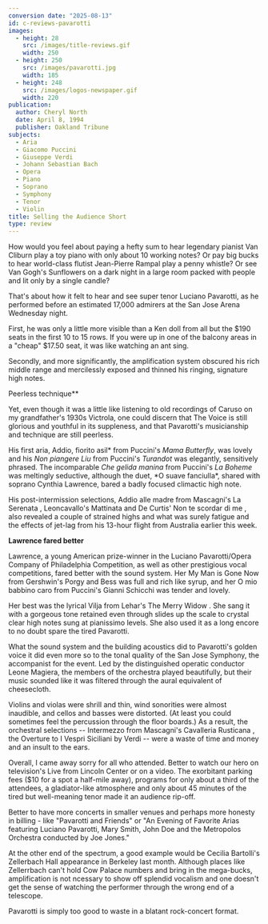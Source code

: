 ```yaml
---
conversion date: "2025-08-13"
id: c-reviews-pavarotti
images:
  - height: 28
    src: /images/title-reviews.gif
    width: 250
  - height: 250
    src: /images/pavarotti.jpg
    width: 185
  - height: 248
    src: /images/logos-newspaper.gif
    width: 220
publication:
  author: Cheryl North
  date: April 8, 1994
  publisher: Oakland Tribune
subjects:
  - Aria
  - Giacomo Puccini
  - Giuseppe Verdi
  - Johann Sebastian Bach
  - Opera
  - Piano
  - Soprano
  - Symphony
  - Tenor
  - Violin
title: Selling the Audience Short
type: review
---
```


How would you feel about paying a hefty sum to hear legendary pianist Van Cliburn play a toy piano with only about 10 working notes? Or pay big bucks to hear world-class flutist Jean-Pierre Rampal play a penny whistle? Or see Van Gogh's Sunflowers on a dark night in a large room packed with people and lit only by a single candle?

That's about how it felt to hear and see super tenor Luciano Pavarotti, as he performed before an estimated 17,000 admirers at the San Jose Arena Wednesday night.

First, he was only a little more visible than a Ken doll from all but the $190 seats in the first 10 to 15 rows. If you were up in one of the balcony areas in a "cheap" $17.50 seat, it was like watching an ant sing.

Secondly, and more significantly, the amplification system obscured his rich middle range and mercilessly exposed and thinned his ringing, signature high notes.

Peerless technique\*\*

Yet, even though it was a little like listening to old recordings of Caruso on my grandfather's 1930s Victrola, one could discern that The Voice is still glorious and youthful in its suppleness, and that Pavarotti's musicianship and technique are still peerless.

His first aria, Addio, fiorito asil* from Puccini's *Mama Butterfly*, was lovely and his *Non piangere Liu* from Puccini's *Turandot* was elegantly, sensitively phrased. The incomparable *Che gelida manina* from Puccini's *La Boheme* was meltingly seductive, although the duet, *O suave fanciulla\*, shared with soprano Cynthia Lawrence, bared a badly focused climactic high note.

His post-intermission selections, Addio alle madre from Mascagni's La Serenata , Leoncavallo's Mattinata and De Curtis' Non te scordar di me , also revealed a couple of strained highs and what was surely fatigue and the effects of jet-lag from his 13-hour flight from Australia earlier this week.

**Lawrence fared better**

Lawrence, a young American prize-winner in the Luciano Pavarotti/Opera Company of Philadelphia Competition, as well as other prestigious vocal competitions, fared better with the sound system. Her My Man is Gone Now from Gershwin's Porgy and Bess was full and rich like syrup, and her O mio babbino caro from Puccini's Gianni Schicchi was tender and lovely.

Her best was the lyrical Vilja from Lehar's The Merry Widow . She sang it with a gorgeous tone retained even through slides up the scale to crystal clear high notes sung at pianissimo levels. She also used it as a long encore to no doubt spare the tired Pavarotti.

What the sound system and the building acoustics did to Pavarotti's golden voice it did even more so to the tonal quality of the San Jose Symphony, the accompanist for the event. Led by the distinguished operatic conductor Leone Magiera, the members of the orchestra played beautifully, but their music sounded like it was filtered through the aural equivalent of cheesecloth.

Violins and violas were shrill and thin, wind sonorities were almost inaudible, and cellos and basses were distorted. (At least you could sometimes feel the percussion through the floor boards.) As a result, the orchestral selections -- Intermezzo from Mascagni's Cavalleria Rusticana , the Overture to I Vespri Siciliani by Verdi -- were a waste of time and money and an insult to the ears.

Overall, I came away sorry for all who attended. Better to watch our hero on television's Live from Lincoln Center or on a video. The exorbitant parking fees ($10 for a spot a half-mile away), programs for only about a third of the attendees, a gladiator-like atmosphere and only about 45 minutes of the tired but well-meaning tenor made it an audience rip-off.

Better to have more concerts in smaller venues and perhaps more honesty in billing - like "Pavarotti and Friends" or "An Evening of Favorite Arias featuring Luciano Pavarotti, Mary Smith, John Doe and the Metropolos Orchestra conducted by Joe Jones."

At the other end of the spectrum, a good example would be Cecilia Bartolli's Zellerbach Hall appearance in Berkeley last month. Although places like Zellerrbach can't hold Cow Palace numbers and bring in the mega-bucks, amplification is not ncessary to show off splendid vocalism and one doesn't get the sense of watching the performer through the wrong end of a telescope.

Pavarotti is simply too good to waste in a blatant rock-concert format.

